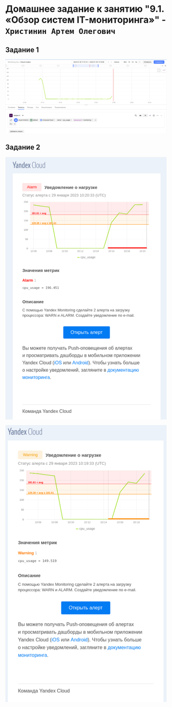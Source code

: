 # Домашнее задание к занятию "9.1. «Обзор систем IT-мониторинга»" - `Христинин Артем Олегович`

## Задание 1

![alt text](https://github.com/Rafinad91/8.1.-Git/blob/main/9.1/image/monictoring_cpu.png)

## Задание 2

![alt text](https://github.com/Rafinad91/8.1.-Git/blob/main/9.1/image/Alarm.png)

![alt text](https://github.com/Rafinad91/8.1.-Git/blob/main/9.1/image/warning.png)